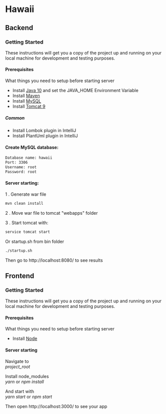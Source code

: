 # Hawaii

## Backend

### Getting Started
These instructions will get you a copy of the project up and running on your local machine for development and testing purposes.

#### Prerequisites
What things you need to setup before starting server

- Install [Java 10](https://docs.oracle.com/javase/10/install/overview-jdk-10-and-jre-10-installation.htm#JSJIG-GUID-8677A77F-231A-40F7-98B9-1FD0B48C346A) and set the JAVA_HOME Environment Variable
- Install [Maven](https://maven.apache.org/install.html)
- Install [MySQL](https://dev.mysql.com/doc/mysql-installation-excerpt/5.7/en/)
- Install [Tomcat 9](https://octopus.com/blog/installing-tomcat-from-scratch)

##### Common
- Install Lombok plugin in IntelliJ
- Install PlantUml plugin in IntelliJ

#### Create MySQL database:
```sh
Database name: hawaii
Port: 3306
Username: root
Password: root
```

#### Server starting:

1 . Generate war file
```sh
mvn clean install
```
2 . Move war file to tomcat "webapps" folder

3 . Start tomcat with:
```sh
service tomcat start 
```

Or startup.sh from bin folder
```sh
./startup.sh
```

Then go to http://localhost:8080/ to see results

## Frontend

### Getting Started

These instructions will get you a copy of the project up and running on your local machine for development and testing purposes.

#### Prerequisites

What things you need to setup before starting server

<ul>
    <li>Install <a target="_blank" href="https://nodejs.org/en/">Node</a></li>
</ul>

#### Server starting

Navigate to <br/>
_project\_root_

Install node_modules <br/>
_yarn_ or _npm_ _install_

And start with <br/>
_yarn_ _start_ or _npm_ _start_

Then open http://localhost:3000/ to see your app